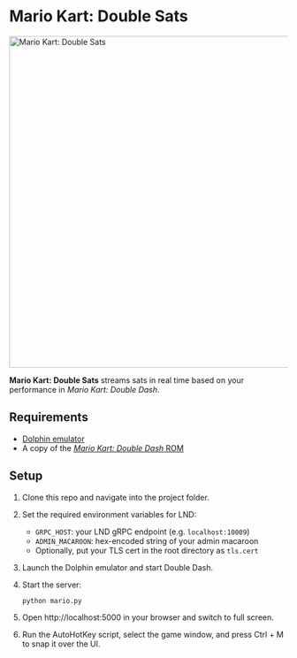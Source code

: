 # Mario Kart: Double Sats

<img src="https://i.imgur.com/xOA0P7T.png" alt="Mario Kart: Double Sats" width="600">

**Mario Kart: Double Sats** streams sats in real time based on your performance in *Mario Kart: Double Dash*.

## Requirements

- [Dolphin emulator](https://dolphin-emu.org/download/)
- A copy of the [*Mario Kart: Double Dash* ROM](https://romsfun.com/download/mario-kart-double-dash-27533/6)

## Setup

1. Clone this repo and navigate into the project folder.

2. Set the required environment variables for LND:
   - `GRPC_HOST`: your LND gRPC endpoint (e.g. `localhost:10009`)
   - `ADMIN_MACAROON`: hex-encoded string of your admin macaroon
   - Optionally, put your TLS cert in the root directory as `tls.cert`

3. Launch the Dolphin emulator and start Double Dash.
   
4. Start the server:
   ```bash
   python mario.py
   
5. Open http://localhost:5000 in your browser and switch to full screen.

6. Run the AutoHotKey script, select the game window, and press Ctrl + M to snap it over the UI.
